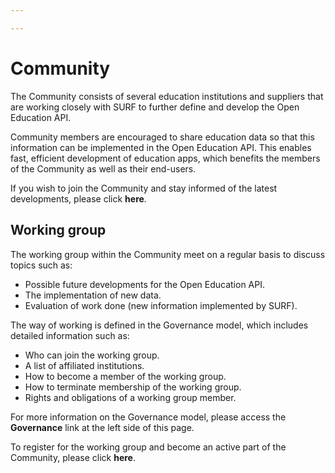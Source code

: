 ```yaml
---

---
```

# Community

The Community consists of several education institutions and suppliers that are working closely with SURF to further define and develop the Open Education API.

Community members are encouraged to share education data so that this information can be implemented in the Open Education API. This enables fast, efficient development of education apps, which benefits the members of the Community as well as their end-users.

If you wish to join the Community and stay informed of the latest developments, please click **here**.

## Working group

The working group within the Community meet on a regular basis to discuss topics such as:

* Possible future developments for the Open Education API.
* The implementation of new data.
* Evaluation of work done (new information implemented by SURF).

The way of working is defined in the Governance model, which includes detailed information such as:

* Who can join the working group.
* A list of affiliated institutions.
* How to become a member of the working group.
* How to terminate membership of the working group.
* Rights and obligations of a working group member.

For more information on the Governance model, please access the **Governance** link at the left side of this page.

To register for the working group and become an active part of the Community, please click **here**.